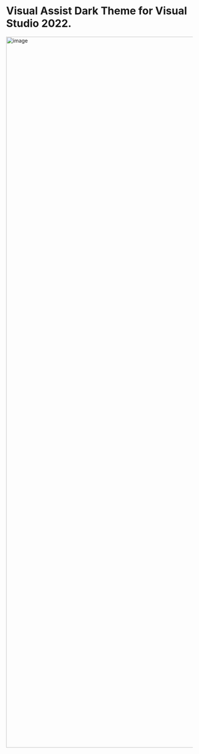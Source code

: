 # Visual Assist Dark Theme for Visual Studio 2022.
<img width="1922" alt="image" src="https://github.com/IvanDmitriev1/Visual-Assist-Dark-Theme-for-VS/assets/42055372/64c40695-40f4-4b35-91c1-718761436384">
